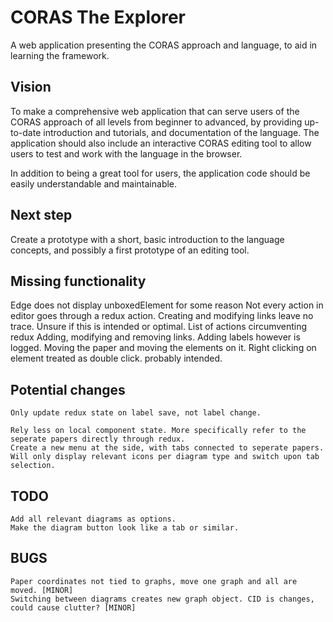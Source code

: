 # CORAS The Explorer

A web application presenting the CORAS approach and language, to aid in learning the framework.

## Vision

To make a comprehensive web application that can serve users of the CORAS approach of all levels from beginner to advanced, by providing up-to-date introduction and tutorials, and documentation of the language. The application should also include an interactive CORAS editing tool to allow users to test and work with the language in the browser.

In addition to being a great tool for users, the application code should be easily understandable and maintainable.

## Next step

Create a prototype with a short, basic introduction to the language concepts, and possibly a first prototype of an editing tool.


[logo]: ./assets/CORASTheExplorer.png


## Missing functionality

Edge does not display unboxedElement for some reason
Not every action in editor goes through a redux action. Creating and modifying links leave no trace. Unsure if this is intended or optimal.
List of actions circumventing redux
    Adding, modifying and removing links. Adding labels however is logged.
    Moving the paper and moving the elements on it.
    Right clicking on element treated as double click. probably intended.

## Potential changes
    Only update redux state on label save, not label change.

    Rely less on local component state. More specifically refer to the seperate papers directly through redux.
    Create a new menu at the side, with tabs connected to seperate papers. Will only display relevant icons per diagram type and switch upon tab selection.

## TODO
    Add all relevant diagrams as options.
    Make the diagram button look like a tab or similar.


## BUGS
    Paper coordinates not tied to graphs, move one graph and all are moved. [MINOR]
    Switching between diagrams creates new graph object. CID is changes, could cause clutter? [MINOR]
        
